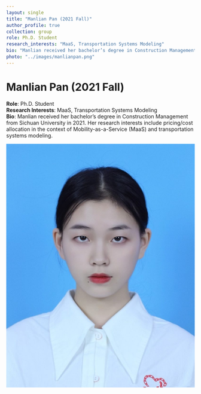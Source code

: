 ```yaml
---
layout: single
title: "Manlian Pan (2021 Fall)"
author_profile: true
collection: group
role: Ph.D. Student
research_interests: "MaaS, Transportation Systems Modeling"
bio: "Manlian received her bachelor’s degree in Construction Management from Sichuan University in 2021. Her research interests include pricing/cost allocation in the context of Mobility-as-a-Service (MaaS) and transportation systems modeling."
photo: "../images/manlianpan.png"
---
```


# Manlian Pan (2021 Fall)

**Role**: Ph.D. Student  
**Research Interests**: MaaS, Transportation Systems Modeling  
**Bio**: Manlian received her bachelor’s degree in Construction Management from Sichuan University in 2021. Her research interests include pricing/cost allocation in the context of Mobility-as-a-Service (MaaS) and transportation systems modeling.

![Manlian Pan](../images/manlianpan.png)
